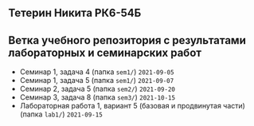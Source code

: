 ## **Тетерин Никита РК6-54Б**

## Ветка учебного репозитория с результатами лабораторных и семинарских работ

+ Семинар 1, задача 4 (папка `sem1/`) `2021-09-05`
+ Семинар 1, задача 5 (папка `sem1/`) `2021-09-07`
+ Семинар 2, задача 5 (папка `sem2/`) `2021-09-20`
+ Семинар 3, задача 8 (папка `sem3/`) `2021-10-15`
+ Лабораторная работа 1, вариант 5 (базовая и продвинутая части) (папка `lab1/`) `2021-09-15`
